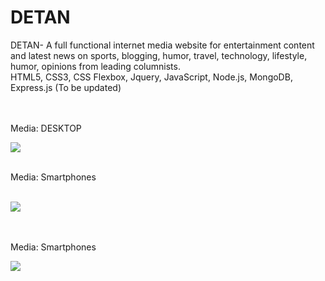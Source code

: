 # DETAN
DETAN- A full functional internet media website for entertainment content and latest news on sports, blogging, humor, travel, technology, lifestyle, humor, opinions from leading columnists. 
<br>
HTML5, CSS3, CSS Flexbox, Jquery, JavaScript, Node.js, MongoDB, Express.js
(To be updated)

<br>
<br>
  Media: DESKTOP

![](https://raw.githubusercontent.com/taneajoshi/DETAN/master/images/lookup1%20.png)

<br>
Media: Smartphones
<br>

<br>



![](https://raw.githubusercontent.com/taneajoshi/DETAN/master/images/lookup2.png)

<br>

<br>
Media: Smartphones


<br>

![](https://raw.githubusercontent.com/taneajoshi/DETAN/master/images/lookup3.png)
